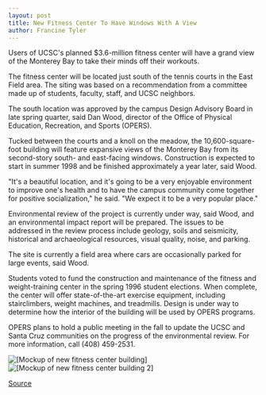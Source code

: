 ```yaml
---
layout: post
title: New Fitness Center To Have Windows With A View
author: Francine Tyler
---
```


Users of UCSC's planned $3.6-million fitness center will have a grand view of the Monterey Bay to take their minds off their workouts.

The fitness center will be located just south of the tennis courts in the East Field area. The siting was based on a recommendation from a committee made up of students, faculty, staff, and UCSC neighbors.

The south location was approved by the campus Design Advisory Board in late spring quarter, said Dan Wood, director of the Office of Physical Education, Recreation, and Sports (OPERS).

Tucked between the courts and a knoll on the meadow, the 10,600-square-foot building will feature expansive views of the Monterey Bay from its second-story south- and east-facing windows. Construction is expected to start in summer 1998 and be finished approximately a year later, said Wood.

"It's a beautiful location, and it's going to be a very enjoyable environment to improve one's health and to have the campus community come together for positive socialization," he said. "We expect it to be a very popular place."

Environmental review of the project is currently under way, said Wood, and an environmental impact report will be prepared. The issues to be addressed in the review process include geology, soils and seismicity, historical and archaeological resources, visual quality, noise, and parking.

The site is currently a field area where cars are occasionally parked for large events, said Wood.

Students voted to fund the construction and maintenance of the fitness and weight-training center in the spring 1996 student elections. When complete, the center will offer state-of-the-art exercise equipment, including stairclimbers, weight machines, and treadmills. Design is under way to determine how the interior of the building will be used by OPERS programs.

OPERS plans to hold a public meeting in the fall to update the UCSC and Santa Cruz communities on the progress of the environmental review. For more information, call (408) 459-2531.

![\[Mockup of new fitness center building\]][1]
![\[Mockup of new fitness center building 2\]][2]

[1]: http://www1.ucsc.edu/oncampus/art/opers.center.97-08-04.gif
[2]: http://www1.ucsc.edu/oncampus/art/opers.courts.97-08-04.gif

[Source](http://www1.ucsc.edu/oncampus/currents/97-08-04/opers.htm "Permalink to Site for OPERS fitness center: 08-04-97")
